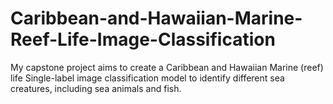 # Caribbean-and-Hawaiian-Marine-Reef-Life-Image-Classification
My capstone project aims to create a Caribbean and Hawaiian Marine (reef) life Single-label image classification model to identify different sea creatures, including sea animals and fish. 
